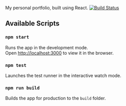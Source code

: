 My personal portfolio, built using React.
[![Build Status](https://travis-ci.org/davinaizer/react-portfolio.svg?branch=master)](https://travis-ci.org/davinaizer/react-portfolio)

## Available Scripts

### `npm start`

Runs the app in the development mode.<br>
Open [http://localhost:3000](http://localhost:3000) to view it in the browser.

### `npm test`

Launches the test runner in the interactive watch mode.<br>

### `npm run build`

Builds the app for production to the `build` folder.<br>
